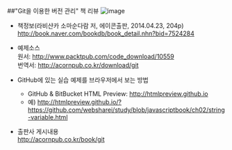 ##"Git을 이용한 버전 관리" 책 리뷰
![image](https://cloud.githubusercontent.com/assets/10431663/22020184/465a4db6-dcfa-11e6-8c4c-3472816e8bf7.png)
* 책정보(라비샨카 소마순다람 저, 에이콘출판, 2014.04.23, 204p)<br>
  http://book.naver.com/bookdb/book_detail.nhn?bid=7524284

* 예제소스<br>
  원서: http://www.packtpub.com/code_download/10559<br>
  번역서: http://acornpub.co.kr/download/git

* GitHub에 있는 실습 예제를 브라우저에서 보는 방법<br>
  - GitHub & BitBucket HTML Preview: http://htmlpreview.github.io<br>
  - 예) http://htmlpreview.github.io/?https://github.com/websharei/study/blob/javascriptbook/ch02/string-variable.html

* 출판사 게시내용<br>
  http://acornpub.co.kr/book/git
